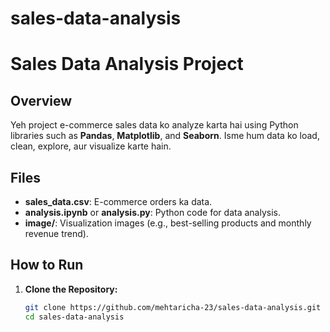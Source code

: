# sales-data-analysis
# Sales Data Analysis Project

## Overview
Yeh project e-commerce sales data ko analyze karta hai using Python libraries such as **Pandas**, **Matplotlib**, and **Seaborn**. Isme hum data ko load, clean, explore, aur visualize karte hain.

## Files
- **sales_data.csv**: E-commerce orders ka data.
- **analysis.ipynb** or **analysis.py**: Python code for data analysis.
- **image/**: Visualization images (e.g., best-selling products and monthly revenue trend).

## How to Run
1. **Clone the Repository:**
   ```bash
   git clone https://github.com/mehtaricha-23/sales-data-analysis.git
   cd sales-data-analysis
